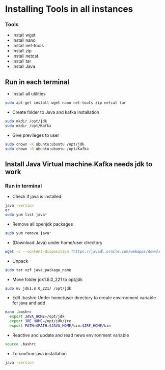 # Installing Tools in all instances
### Tools
* Install wget
* Install nano
* Install net-tools
* Install zip
* Install netcat
* Install tar
* Install Java
 
## Run in each terminal

* Install all utilities
```bash
sudo apt-get install wget nano net-tools zip netcat tar
```

* Create folder to Java and kafka Installation
```bash
sudo mkdir /opt/jdk
sudo mkdir /opt/Kafka
```

* Give previleges to user
```bash
sudo chown -R ubuntu:ubuntu /opt/jdk
sudo chown -R ubuntu:ubuntu /opt/Kafka
```


## Install Java Virtual machine.Kafka needs jdk to work 
### Run in terminal

* Check if java is installed
```bash 
java -version 
or
sudo yum list java*
``` 

* Remove all openjdk packages
```bash 
sudo yum remove java*
``` 

* (Download Java) under home/user directory
```bash 
wget -c --content-disposition "https://javadl.oracle.com/webapps/download/AutoDL?BundleId=239835_230deb18db3e4014bb8e3e8324f81b43"
```

* Unpack 
```bash 
sudo tar xzf java_package_name
```

*  Move folder jdk1.8.0_221 to opt/jdk
```bash 
sudo mv jdk1.8.0_221/ /opt/jdk
```


*  Edit .bashrc Under home/user directory to create envirnoment variable for java and add
```bash 
nano .bashrc
  export JAVA_HOME=/opt/jdk
  export JRE_HOME=/opt/jdk/jre
  export PATH=$PATH:$JAVA_HOME/bin:$JRE_HOME/bin
```

* Reactive and update and read news environment variable
```bash 
source .bashrc
```

* To confirm java installation
```bash 
java -version 
```    
